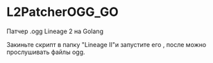 # L2PatcherOGG_GO
Патчер .ogg Lineage 2 на Golang

Закиньте скрипт в папку "Lineage II"и запустите его , после можно прослушивать файлы ogg.
